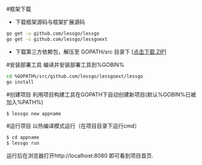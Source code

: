 #框架下载
- 下载框架源码与框架扩展源码
```sh
go get -u github.com/lessgo/lessgo
go get -u github.com/lessgo/lessgoext
```
- 下载第三方依赖包，解压至 GOPATH/src 目录下 [[点击下载 ZIP]](https://github.com/lessgo/dependency/archive/master.zip)

#安装部署工具
编译并安装部署工具到%GOBIN%
```sh
cd %GOPATH%/src/github.com/lessgo/lessgoext/lessgo
go install
```
#创建项目
利用项目构建工具在GOPATH下自动创建新项目(默认%GOBIN%已被加入%PATH%)
```sh
$ lessgo new appname
```

#运行项目
以热编译模式运行（在项目目录下运行cmd）
```sh
$ cd appname
$ lessgo run
```
运行后在浏览器打开http://localhost:8080 即可看到项目首页.

